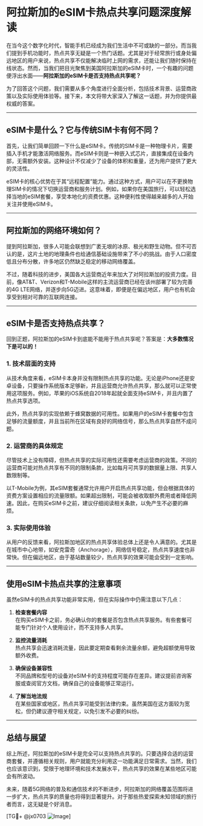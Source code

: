 # 阿拉斯加的eSIM卡热点共享问题深度解读

在当今这个数字化时代，智能手机已经成为我们生活中不可或缺的一部分。而当我们提到手机功能时，热点共享无疑是一个热门话题。尤其是对于经常旅行或身处偏远地区的用户来说，热点共享不仅能解决临时上网的需求，还能让我们随时保持在线状态。然而，当我们把目光聚焦到美国阿拉斯加的eSIM卡时，一个有趣的问题便浮出水面——**阿拉斯加的eSIM卡是否支持热点共享呢？**

为了回答这个问题，我们需要从多个角度进行全面分析，包括技术背景、运营商政策以及实际使用体验等。接下来，本文将带大家深入了解这一话题，并为你提供最权威的答案。

---

## eSIM卡是什么？它与传统SIM卡有何不同？

首先，让我们简单回顾一下什么是eSIM卡。传统的SIM卡是一种物理卡片，需要插入手机才能激活网络服务。而eSIM卡则是一种嵌入式芯片，直接集成在设备内部，无需额外安装。这种设计不仅减少了设备的体积和重量，还为用户提供了更大的灵活性。

eSIM卡的核心优势在于其“远程配置”能力。通过这种方式，用户可以在不更换物理SIM卡的情况下切换运营商和服务计划。例如，如果你在美国旅行，可以轻松选择当地的eSIM套餐，享受本地化的资费优惠。这种便利性使得越来越多的人开始关注并使用eSIM卡。

---

## 阿拉斯加的网络环境如何？

提到阿拉斯加，很多人可能会联想到广袤无垠的冰原、极光和野生动物。但不可否认的是，这片土地的地理条件也给通信基础设施带来了不小的挑战。由于人口密度低且分布分散，许多地区仍然缺乏稳定的移动网络覆盖。

不过，随着科技的进步，美国各大运营商近年来加大了对阿拉斯加的投资力度。目前，像AT&T、Verizon和T-Mobile这样的主流运营商已经在该州部署了较为完善的4G LTE网络，并逐步向5G迈进。这意味着，即便是在偏远地区，用户也有机会享受到相对可靠的互联网连接。

---

## eSIM卡是否支持热点共享？

回到正题，阿拉斯加的eSIM卡到底能不能用于热点共享呢？答案是：**大多数情况下是可以的！**

### 1. 技术层面的支持
从技术角度来看，eSIM卡本身并没有限制热点共享的功能。无论是iPhone还是安卓设备，只要操作系统版本足够新，并且运营商允许热点共享，那么就可以正常使用这项服务。例如，苹果的iOS系统自2018年起就全面支持eSIM卡，并且内置了热点共享选项。

此外，热点共享的实现依赖于蜂窝数据的可用性。如果用户的eSIM卡套餐中包含足够的流量额度，并且当前所在区域有良好的网络信号，那么热点共享自然不成问题。

### 2. 运营商的具体规定
尽管技术上没有障碍，但热点共享的实际可用性还需要考虑运营商的政策。不同的运营商可能对热点共享有不同的限制条款，比如每月可共享的数据量上限、共享人数限制等。

以T-Mobile为例，其eSIM套餐通常允许用户开启热点共享功能，但会根据具体的资费方案设置相应的流量限额。如果超出限制，可能会被收取额外费用或者降低网速。因此，在购买eSIM卡之前，建议仔细阅读相关条款，以免产生不必要的麻烦。

### 3. 实际使用体验
从用户的反馈来看，阿拉斯加地区的热点共享体验总体上还是令人满意的。尤其是在城市中心地带，如安克雷奇（Anchorage），网络信号稳定，热点共享速度也非常快。但在偏远地区，由于基站数量较少，热点共享的效果可能会受到一定影响。

---

## 使用eSIM卡热点共享的注意事项

虽然eSIM卡的热点共享功能非常实用，但在实际操作中仍需注意以下几点：

1. **检查套餐内容**  
   在购买eSIM卡之前，务必确认你的套餐是否包含热点共享服务。有些套餐可能专门针对个人使用设计，而不支持多人共享。

2. **监控流量消耗**  
   热点共享会迅速消耗流量，因此要定期查看剩余流量余额，避免超额使用导致额外收费。

3. **确保设备兼容性**  
   不同品牌和型号的设备对eSIM卡的支持程度可能存在差异。建议提前咨询客服或查阅官方文档，确保自己的设备能够正常运行。

4. **了解当地法规**  
   在某些国家或地区，热点共享可能受到法律约束。虽然美国在这方面较为宽松，但仍建议遵守相关规定，以免引发不必要的纠纷。

---

## 总结与展望

综上所述，阿拉斯加的eSIM卡是完全可以支持热点共享的。只要选择合适的运营商套餐，并遵循相关规则，用户就能充分利用这一功能满足日常需求。当然，我们也应该意识到，受限于地理环境和技术发展水平，热点共享的效果在某些地区可能会有所波动。

未来，随着5G网络的普及和通信技术的不断进步，阿拉斯加的网络覆盖范围将进一步扩大，热点共享的质量也将得到显著提升。对于那些热爱探索未知领域的旅行者而言，这无疑是个好消息。

[TG💪+ @jx0703 ![Image](https://github.com/user-attachments/assets/dbca1d08-cadb-493c-b0ec-ad6f7a83f270)]